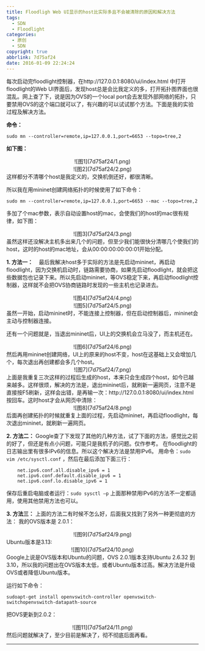 ```yaml
---
title: Floodligh Web UI显示的host比实际多且不会被清除的原因和解决方法
tags:
  - SDN
  - Floodlight
categories:
  - 原创
  - SDN
copyright: true
abbrlink: 7d75af24
date: 2016-01-09 22:24:24
---
```

每次启动完floodlight控制器，在http://127.0.0.1:8080/ui/index.html 中打开floodlight的Web UI界面后，发现host总是会比我定义的多，打开拓扑图界面也很混乱。网上查了下，说是因为OVS的一个local port会去发现外部网络的拓扑，只要禁用OVS的这个端口就可以了，有兴趣的可以试试那个方法。下面是我的实验过程及解决方法。

**命令：**
```
sudo mn --controller=remote,ip=127.0.0.1,port=6653 --topo=tree,2
```
**如下图：**
<center>![图1](7d75af24/1.png)</center>
<center>![图2](7d75af24/2.png)</center>
这样都分不清哪个host是我定义的，交换机倒还好，都很清晰。

所以我在用mininet创建网络拓扑的时候使用了如下命令：
```
sudo mn --controller=remote,ip=127.0.0.1,port=6653 --mac --topo=tree,2
```
多加了个mac参数，表示自动设置host的mac，会使我们的host的mac很有规律，如下图：
<center>![图3](7d75af24/3.png)</center>
虽然这样还没解决主机多出来几个的问题，但至少我们能很快分清哪几个使我们的host，这时的host的mac地址，会从00:00:00:00:00:01开始分配。

**1. 方法一：**   
最后我解决host多于实际的方法是先启动mininet，再启动floodlight，因为交换机启动时，链路需要协商，如果先启动floodlight，就会把这些数据包也记录下来。所以先启动mininet，等OVS稳定下来，再启动floodlight控制器，这样就不会把OVS协商链路时发现的一些主机也记录进去。
<center>![图4](7d75af24/4.png)</center>
<center>![图5](7d75af24/5.png)</center>
虽然一开始，启动mininet时，不能连接上控制器，但在启动控制器后，mininet会主动与控制器连接。

还有一个问题就是，当退出mininet后，UI上的交换机会立马没了，而主机还在。
<center>![图6](7d75af24/6.png)</center>
然后再用mininet创建网络，UI上的原来的host不变，host在这基础上又会增加几个，每次退出再创建都会多几个host。
<center>![图7](7d75af24/7.png)</center>
上面是我重复三次这样的过程后生成的host，本来只会生成四个host，如今已越来越多。这样很烦，解决的方法是，退出mininet后，就刷新一遍网页，注意不是直接按F5刷新，这样会出错，是再输一次：http://127.0.0.1:8080/ui/index.html 按回车。这时host才会从网页中清除：
<center>![图8](7d75af24/8.png)</center>
后面再创建拓扑的时候就重复上面的过程，先启动mininet，再启动floodlight，每次退出mininet，就刷新一遍网页。

**2. 方法二：**
Google查了下发现了其他的几种方法，试了下面的方法，感觉比之前的好了，但还是有点小问题，可能只是我机子的问题。仅作参考。
在floodlight的日志输出里有很多IPv6的信息。所以这个解决方法是禁用IPv6。
用命令：`sudo vim /etc/sysctl.conf` ，然后在最后添加下面三行：
```
    net.ipv6.conf.all.disable_ipv6 = 1
    net.ipv6.conf.default.disable_ipv6 = 1
    net.ipv6.conf.lo.disable_ipv6 = 1
```
保存后重启电脑或者运行：`sudo sysctl –p`
上面那种禁用IPv6的方法不一定都适用，使用其他禁用方法也可以。

**3. 方法三：**
上面的方法二有时候不怎么好，后面我又找到了另外一种更彻底的方法：
我的OVS版本是 2.0.1：
<center>![图9](7d75af24/9.png)</center>
Ubuntu版本是3.13:
<center>![图10](7d75af24/10.png)</center>
Google上说是OVS版本和Ubuntu的问题，OVS 2.0.1版本支持Ubuntu 2.6.32 到 3.10，所以我的问题出在OVS版本太低，或者Ubuntu版本过高。解决方法是升级OVS或者降低Ubuntu版本。

运行如下命令：
```
sudoapt-get install openvswitch-controller openvswitch-switchopenvswitch-datapath-source
```
把OVS更新到2.0.2：
<center>![图11](7d75af24/11.png)</center>
然后问题就解决了，至少目前是解决了，彻不彻底后面再看。

----